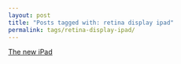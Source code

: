 ```yaml
---
layout: post
title: "Posts tagged with: retina display ipad"
permalink: tags/retina-display-ipad/
---
```

[The new iPad](/2012/03/new-ipad)
